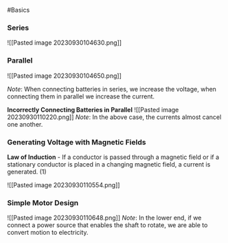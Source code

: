 #Basics 

### Series

![[Pasted image 20230930104630.png]]

### Parallel

![[Pasted image 20230930104650.png]]

*Note*: When connecting batteries in series, we increase the voltage, when connecting them in parallel we increase the current.

**Incorrectly Connecting Batteries in Parallel**
![[Pasted image 20230930110220.png]]
*Note*: In the above case, the currents almost cancel one another.


### Generating Voltage with Magnetic Fields
 **Law of Induction** - If a conductor is passed through a magnetic field or if a stationary conductor is placed in a changing magnetic field, a current is generated. (1)

![[Pasted image 20230930110554.png]]
 
 

### Simple Motor Design
![[Pasted image 20230930110648.png]]
*Note*: In the lower end, if we connect a power source that enables the shaft to rotate, we are able to convert motion to electricity.

